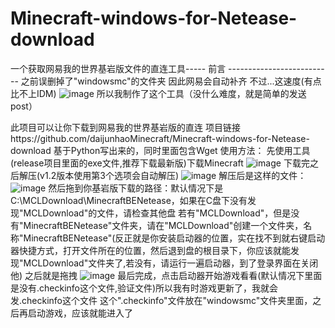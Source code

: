 # Minecraft-windows-for-Netease-download
一个获取网易我的世界基岩版文件的直连工具-----
前言 --------------------------
之前误删掉了"windowsmc"的文件夹
因此网易会自动补齐
不过...这速度(有点比不上IDM)
![image](https://github.com/daijunhaoMinecraft/Minecraft-windows-for-Netease-download/assets/121751847/74b5a50e-e2aa-4b9d-a332-e8e51abcab63)
所以我制作了这个工具（没什么难度，就是简单的发送post）

此项目可以让你下载到网易我的世界基岩版的直连
项目链接https://github.com/daijunhaoMinecraft/Minecraft-windows-for-Netease-download
基于Python写出来的，同时里面包含Wget
使用方法：
先使用工具(release项目里面的exe文件,推荐下载最新版)下载Minecraft
![image](https://github.com/daijunhaoMinecraft/Minecraft-windows-for-Netease-download/assets/121751847/4d916fb8-b619-42ea-bb65-e664b9aaf381)
下载完之后解压(v1.2版本使用第3个选项会自动解压)
![image](https://github.com/daijunhaoMinecraft/Minecraft-windows-for-Netease-download/assets/121751847/f10daec2-da75-46dc-bcef-717c9bb07a73)
解压后是这样的文件：
![image](https://github.com/daijunhaoMinecraft/Minecraft-windows-for-Netease-download/assets/121751847/44d220b7-d66e-4126-b769-4e95bbebb8db)
然后拖到你基岩版下载的路径：默认情况下是C:\MCLDownload\MinecraftBENetease，如果在C盘下没有发现"MCLDownload"的文件，请检查其他盘
若有"MCLDownload"，但是没有"MinecraftBENetease"文件夹，请在"MCLDownload"创建一个文件夹，名称"MinecraftBENetease"(反正就是你安装启动器的位置，实在找不到就右键启动器快捷方式，打开文件所在的位置，然后退到盘的根目录下，你应该就能发现"MCLDownload"文件夹了,若没有，请运行一遍启动器，到了登录界面在关闭他)
之后就是拖拽
![image](https://github.com/daijunhaoMinecraft/Minecraft-windows-for-Netease-download/assets/121751847/88accaa4-a191-4549-ad9e-1c9f5fae5677)
最后完成，点击启动器开始游戏看看(默认情况下里面是没有.checkinfo这个文件,验证文件)所以我有时游戏更新了，我就会发.checkinfo这个文件
这个".checkinfo"文件放在"windowsmc"文件夹里面，之后再启动游戏，应该就能进入了

